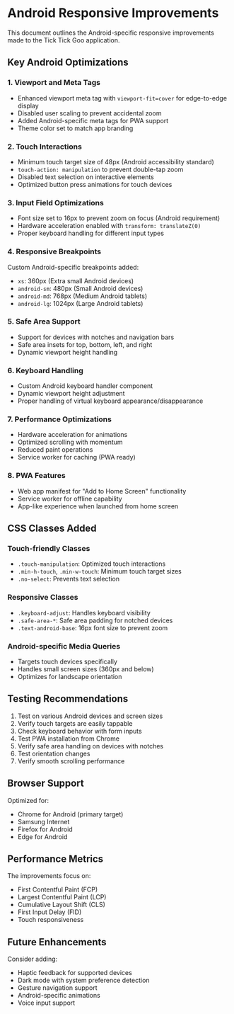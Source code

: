 # Android Responsive Improvements

This document outlines the Android-specific responsive improvements made to the Tick Tick Goo application.

## Key Android Optimizations

### 1. Viewport and Meta Tags
- Enhanced viewport meta tag with `viewport-fit=cover` for edge-to-edge display
- Disabled user scaling to prevent accidental zoom
- Added Android-specific meta tags for PWA support
- Theme color set to match app branding

### 2. Touch Interactions
- Minimum touch target size of 48px (Android accessibility standard)
- `touch-action: manipulation` to prevent double-tap zoom
- Disabled text selection on interactive elements
- Optimized button press animations for touch devices

### 3. Input Field Optimizations
- Font size set to 16px to prevent zoom on focus (Android requirement)
- Hardware acceleration enabled with `transform: translateZ(0)`
- Proper keyboard handling for different input types

### 4. Responsive Breakpoints
Custom Android-specific breakpoints added:
- `xs`: 360px (Extra small Android devices)
- `android-sm`: 480px (Small Android devices)
- `android-md`: 768px (Medium Android tablets)
- `android-lg`: 1024px (Large Android tablets)

### 5. Safe Area Support
- Support for devices with notches and navigation bars
- Safe area insets for top, bottom, left, and right
- Dynamic viewport height handling

### 6. Keyboard Handling
- Custom Android keyboard handler component
- Dynamic viewport height adjustment
- Proper handling of virtual keyboard appearance/disappearance

### 7. Performance Optimizations
- Hardware acceleration for animations
- Optimized scrolling with momentum
- Reduced paint operations
- Service worker for caching (PWA ready)

### 8. PWA Features
- Web app manifest for "Add to Home Screen" functionality
- Service worker for offline capability
- App-like experience when launched from home screen

## CSS Classes Added

### Touch-friendly Classes
- `.touch-manipulation`: Optimized touch interactions
- `.min-h-touch`, `.min-w-touch`: Minimum touch target sizes
- `.no-select`: Prevents text selection

### Responsive Classes
- `.keyboard-adjust`: Handles keyboard visibility
- `.safe-area-*`: Safe area padding for notched devices
- `.text-android-base`: 16px font size to prevent zoom

### Android-specific Media Queries
- Targets touch devices specifically
- Handles small screen sizes (360px and below)
- Optimizes for landscape orientation

## Testing Recommendations

1. Test on various Android devices and screen sizes
2. Verify touch targets are easily tappable
3. Check keyboard behavior with form inputs
4. Test PWA installation from Chrome
5. Verify safe area handling on devices with notches
6. Test orientation changes
7. Verify smooth scrolling performance

## Browser Support

Optimized for:
- Chrome for Android (primary target)
- Samsung Internet
- Firefox for Android
- Edge for Android

## Performance Metrics

The improvements focus on:
- First Contentful Paint (FCP)
- Largest Contentful Paint (LCP)
- Cumulative Layout Shift (CLS)
- First Input Delay (FID)
- Touch responsiveness

## Future Enhancements

Consider adding:
- Haptic feedback for supported devices
- Dark mode with system preference detection
- Gesture navigation support
- Android-specific animations
- Voice input support